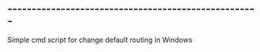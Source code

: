 
## ----------------------------------------------------         
  Simple cmd script for change default routing in Windows
